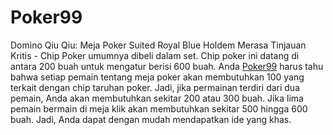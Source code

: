 # Poker99
Domino Qiu Qiu: Meja Poker Suited Royal Blue Holdem Merasa Tinjauan Kritis - Chip Poker umumnya dibeli dalam set. Chip poker ini datang di antara 200 buah untuk mengatur berisi 600 buah. Anda <a href="https://tinyurl.com/y78seacsf">Poker99</a> harus tahu bahwa setiap pemain tentang meja poker akan membutuhkan 100 yang terkait dengan chip taruhan poker. Jadi, jika permainan terdiri dari dua pemain, Anda akan membutuhkan sekitar 200 atau 300 buah. Jika lima pemain bermain di meja klik akan membutuhkan sekitar 500 hingga 600 buah. Jadi, Anda dapat dengan mudah mendapatkan ide yang khas.
